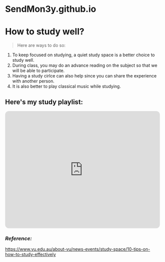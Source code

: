 # SendMon3y.github.io
# How to study well?
> Here are ways to do so:
1. To keep focused on studying,  a quiet study space is a better choice to study well.
2. During class, you may do an advance reading on the subject so that we will be able to participate.
3. Having a study cirlce can also help since you can share the experience with another person.
4. It is also better to play classical music while studying.

## Here's my study playlist:
<iframe style="border-radius:12px" src="https://open.spotify.com/embed/playlist/72oczUf02H4RGoaUBC87JQ?utm_source=generator" width="100%" height="380" frameBorder="0" allowfullscreen="" allow="autoplay; clipboard-write; encrypted-media; fullscreen; picture-in-picture" loading="lazy"></iframe>

### *Reference:*
https://www.vu.edu.au/about-vu/news-events/study-space/10-tips-on-how-to-study-effectively
